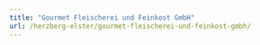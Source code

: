 ```yaml
---
title: "Gourmet Fleischerei und Feinkost GmbH"
url: /herzberg-elster/gourmet-fleischerei-und-feinkost-gmbh/
---
```

